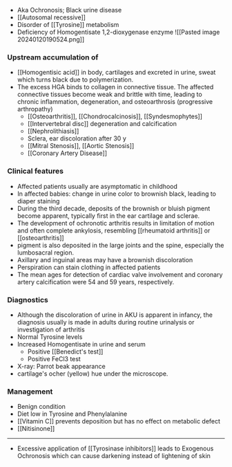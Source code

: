 - Aka Ochronosis; Black urine disease 
- [[Autosomal recessive]]
- Disorder of [[Tyrosine]] metabolism
- Deficiency of Homogentisate 1,2-dioxygenase enzyme 
![[Pasted image 20240120190524.png]]
### Upstream accumulation of
- [[Homogentisic acid]] in body, cartilages and excreted in urine, sweat which turns black due to polymerization. 
- The excess HGA binds to collagen in connective tissue. The affected connective tissues become weak and brittle with time, leading to chronic inflammation, degeneration, and osteoarthrosis (progressive arthropathy)
	- [[Osteoarthritis]], [[Chondrocalcinosis]], [[Syndesmophytes]] 
	- [[Intervertebral disc]] degeneration and calcification
	- [[Nephrolithiasis]] 
	- Sclera, ear discoloration after 30 y
	- [[Mitral Stenosis]], [[Aortic Stenosis]] 
	- [[Coronary Artery Disease]] 

### Clinical features
- Affected patients usually are asymptomatic in childhood
- In affected babies: change in urine color to brownish black, leading to diaper staining
- During the third decade, deposits of the brownish or bluish pigment become apparent, typically first in the ear cartilage and sclerae.
- The development of ochronotic arthritis results in limitation of motion and often complete ankylosis, resembling [[rheumatoid arthritis]] or [[osteoarthritis]]
- pigment is also deposited in the large joints and the spine, especially the lumbosacral region.
- Axillary and inguinal areas may have a brownish discoloration
- Perspiration can stain clothing in affected patients
- The mean ages for detection of cardiac valve involvement and coronary artery calcification were 54 and 59 years, respectively.
### Diagnostics
- Although the discoloration of urine in AKU is apparent in infancy, the diagnosis usually is made in adults during routine urinalysis or investigation of arthritis
- Normal Tyrosine levels
- Increased Homogentisate in urine and serum
	- Positive [[Benedict's test]]
	- Positive FeCl3 test
- X-ray: Parrot beak appearance
- cartilage's ocher (yellow) hue under the microscope.
### Management
- Benign condition
- Diet low in Tyrosine and Phenylalanine
- [[Vitamin C]] prevents deposition but has no effect on metabolic defect
- [[Nitisinone]] 

---
- Excessive application of [[Tyrosinase inhibitors]] leads to Exogenous Ochronosis which can cause darkening instead of lightening of skin